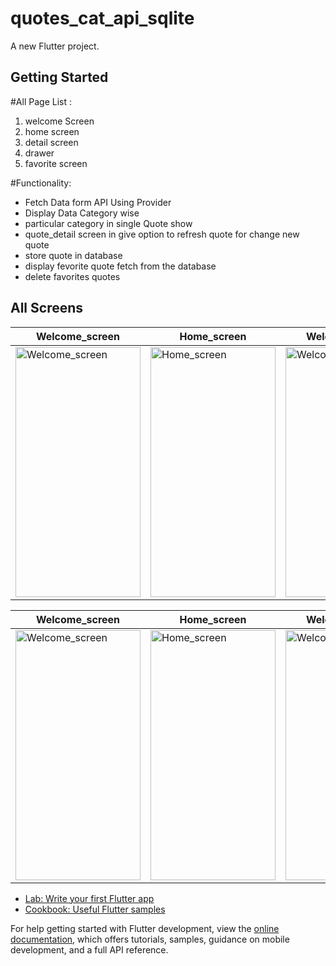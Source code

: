 # quotes_cat_api_sqlite

A new Flutter project.

## Getting Started

#All Page List :
1. welcome Screen
2. home screen
3. detail screen
4. drawer
5. favorite screen

#Functionality:
 - Fetch Data form API Using Provider
 - Display Data Category wise
 - particular category in single Quote show
 - quote_detail screen in give option to refresh quote for change new quote
 - store quote in database
 - display fevorite quote fetch from the database
 - delete favorites quotes
 
## All Screens 
| Welcome_screen | Home_screen       | Welcome_screen | Home_screen       |
|----------------|-------------------|----------------|-------------------|
| <img src="https://github.com/MrManavRamani-Flutter/Quotes_API_SQLITE/assets/148671843/d44534ec-f6d0-45b6-af64-4091130047f9" alt="Welcome_screen" style="width:200px;height:400px;"> | <img src="https://github.com/MrManavRamani-Flutter/Quotes_API_SQLITE/assets/148671843/e4c55240-a17b-41ac-851f-341e7b07c50c" alt="Home_screen" style="width:200px;height:400px;"> | <img src="https://github.com/MrManavRamani-Flutter/Quotes_API_SQLITE/assets/148671843/b38bebac-46d7-473f-921d-ff12778d0e3a" alt="Welcome_screen" style="width:200px;height:400px;"> | <img src="https://github.com/MrManavRamani-Flutter/Quotes_API_SQLITE/assets/148671843/b719a09b-74d1-445c-9c0d-611bfdb164f8" alt="Home_screen" style="width:200px;height:400px;"> |

| Welcome_screen | Home_screen       | Welcome_screen | Home_screen       |
|----------------|-------------------|----------------|-------------------|
| <img src="https://github.com/MrManavRamani-Flutter/Quotes_API_SQLITE/assets/148671843/ee68d19d-e825-4ab4-9c8d-4b0d60cd24d2" alt="Welcome_screen" style="width:200px;height:400px;"> | <img src="https://github.com/MrManavRamani-Flutter/Quotes_API_SQLITE/assets/148671843/e0413084-2b24-4d3a-9e77-95f3e1f17f98" alt="Home_screen" style="width:200px;height:400px;"> | <img src="https://github.com/MrManavRamani-Flutter/Quotes_API_SQLITE/assets/148671843/8f4f1669-dde9-43cd-b9f1-138705ae8908" alt="Welcome_screen" style="width:200px;height:400px;"> | <img src="https://github.com/MrManavRamani-Flutter/Quotes_API_SQLITE/assets/148671843/e9b41ea3-04b3-4ff9-adc6-db526717bc4e" alt="Home_screen" style="width:200px;height:400px;"> |




- [Lab: Write your first Flutter app](https://docs.flutter.dev/get-started/codelab)
- [Cookbook: Useful Flutter samples](https://docs.flutter.dev/cookbook)

For help getting started with Flutter development, view the
[online documentation](https://docs.flutter.dev/), which offers tutorials,
samples, guidance on mobile development, and a full API reference.
